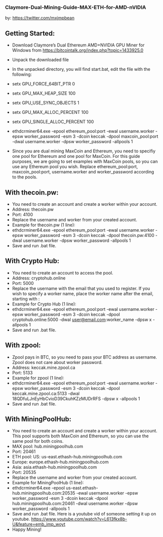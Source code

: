 ### Claymore-Dual-Mining-Guide-MAX-ETH-for-AMD-nVIDIA

by: https://twitter.com/mxjmpbean

## Getting Started:

- Download Claymore’s Dual Ethereum AMD+NVIDIA GPU Miner for Windows from https://bitcointalk.org/index.php?topic=1433925.0
- Unpack the downloaded file
- In the unpacked directory, you will find start.bat, edit the file with the following:

- setx GPU_FORCE_64BIT_PTR 0
- setx GPU_MAX_HEAP_SIZE 100
- setx GPU_USE_SYNC_OBJECTS 1
- setx GPU_MAX_ALLOC_PERCENT 100
- setx GPU_SINGLE_ALLOC_PERCENT 100
- ethdcrminer64.exe -epool ethereum_pool:port -ewal username.worker -epsw worker_password -esm 3 -dcoin keccak -dpool maxcoin_pool:port -dwal username.worker -dpsw worker_password -allpools 1

- Since you are dual mining MaxCoin and Ethereum, you need to specifiy one pool for Ethereum and one pool for MaxCoin. For this guide purposes, we are going to set examples with MaxCoin pools, so you can use any Ethereum pool you wish. Replace ethereum_pool:port, maxcoin_pool:port, username.worker and worker_password according to the pools.

## With thecoin.pw:

- You need to create an account and create a worker within your account.
- Address: thecoin.pw
- Port: 4100
- Replace the username and worker from your created account.
- Example for thecoin.pw (1 line):
- ethdcrminer64.exe -epool ethereum_pool:port -ewal username.worker -epsw worker_password -esm 3 -dcoin keccak -dpool thecoin.pw:4100 -dwal username.worker -dpsw worker_password -allpools 1
- Save and run .bat file.

## With Crypto Hub:

- You need to create an account to access the pool.
- Address: cryptohub.online
- Port: 5000
- Replace the username with the email that you used to register. If you wish to specify a worker name, place the worker name after the email, starting with :
- Example for Crypto Hub (1 line):
- ethdcrminer64.exe -epool ethereum_pool:port -ewal username.worker -epsw worker_password -esm 3 -dcoin keccak -dpool cryptohub.online:5000 -dwal user@email.com:worker_name -dpsw x -allpools 1
- Save and run .bat file.

## With zpool:

- Zpool pays in BTC, so you need to pass your BTC address as username. Zpool does not care about worker password.
- Address: keccak.mine.zpool.ca
- Port: 5133
- Example for zpool (1 line):
- ethdcrminer64.exe -epool ethereum_pool:port -ewal username.worker -epsw worker_password -esm 3 -dcoin keccak -dpool keccak.mine.zpool.ca:5133 -dwal 18QDfuLJnEyHbCvioD39CkuhKZzMUDrRFS -dpsw x -allpools 1
- Save and run .bat file.

## With MiningPoolHub:

- You need to create an account and create a worker within your account. This pool supports both MaxCoin and Ethereum, so you can use the same pool for both coins.
- MAX pool: hub.miningpoolhub.com
- Port: 20461
- ETH pool: US: us-east.ethash-hub.miningpoolhub.com
- Europe: europe.ethash-hub.miningpoolhub.com
- Asia: asia.ethash-hub.miningpoolhub.com
- Port: 20535
- Replace the username and worker from your created account.
- Example for MiningPoolHub (1 line):
- ethdcrminer64.exe -epool us-east.ethash-hub.miningpoolhub.com:20535 -ewal username.worker -epsw worker_password -esm 3 -dcoin keccak -dpool hub.miningpoolhub.com:20461 -dwal username.worker -dpsw worker_password -allpools 1
- Save and run .bat file.
Here is a youtube vid of someone setting it up on youtube. https://www.youtube.com/watch?v=L613fkx8b-U&feature=emb_imp_woyt
- Happy Mining!
